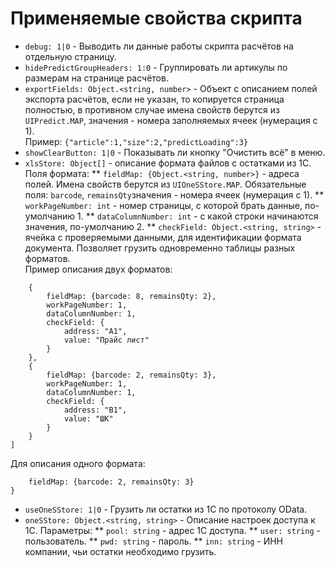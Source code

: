 # Применяемые свойства скрипта
* ```debug: 1|0``` - Выводить ли данные работы скрипта расчётов на отдельную страницу.
* ```hidePredictGroupHeaders: 1:0``` - Группировать ли артикулы по размерам на странице расчётов.
* ```exportFields: Object.<string, number>``` - Объект с описанием полей экспорта расчётов, если не указан, то 
копируется страница полностью, в противном случае имена свойств берутся из ```UIPredict.MAP```, значения - номера заполняемых
ячеек (нумерация с 1). <br />
Пример: ```{"article":1,"size":2,"predictLoading":3}```
* ```showClearButton: 1|0``` - Показывать ли кнопку "Очистить всё" в меню.
* ```xlsStore: Object[]``` - описание формата файлов с остатками из 1С. Поля формата:
** ```fieldMap: {Object.<string, number>}``` - адреса полей. Имена свойств берутся из ```UIOneSStore.MAP```. Обязательные поля: 
`barcode`, `remainsQty`значения - номера ячеек (нумерация с 1).
** ```workPageNumber: int``` - номер страницы, с которой брать данные, по-умолчанию 1.
** ```dataColumnNumber: int``` - с какой строки начинаются значения, по-умолчанию 2.
** ```checkField: Object.<string, string>``` - ячейка с проверяемыми данными, для идентификации формата документа.
Позволяет грузить одновременно таблицы разных форматов.<br />
Пример описания двух форматов: 
```[
    {
        fieldMap: {barcode: 8, remainsQty: 2},
        workPageNumber: 1,
        dataColumnNumber: 1,
        checkField: {
            address: "A1",
            value: "Прайс лист"
        }
    },
    {
        fieldMap: {barcode: 2, remainsQty: 3},
        workPageNumber: 1,
        dataColumnNumber: 1,
        checkField: {
            address: "B1",
            value: "ШК"
        }
    }
]
```
Для описания одного формата: 
```{
    fieldMap: {barcode: 2, remainsQty: 3}
}
```
* ```useOneSStore: 1|0``` - Грузить ли остатки из 1С по протоколу OData.
* ```oneSStore: Object.<string, string>``` - Описание настроек доступа к 1С. Параметры:
** ```pool: string``` - адрес 1С доступа.
** ```user: string``` - пользователь.
** ```pwd: string``` - пароль.
** ```inn: string``` - ИНН компании, чьи остатки необходимо грузить.